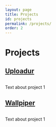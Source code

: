```yaml
---
layout: page
title: Projects
id: projects
permalink: /projects/
order: 2
---
```


# Projects

<div class="apps-container uploadur-container">
    <div class="icon">
      <h2><a href="http://selovert.github.io/Uploadur">Uploadur</a></h2>
      <a href="http://selovert.github.io/Uploadur"><img src="{{ site.baseurl }}/images/uploadur-icon.png" alt="" /></a>
    </div>
    <div class="info">
      <p>
        Text about project 1
      </p>
    </div>
    <div class="clearfix"></div>
</div>

<div class="clearfix separator"></div>

<div class="apps-container wallpiper-container">
    <div class="icon">
      <h2><a href="http://selovert.github.io/Wallpiper">Wallpiper</a></h2>
      <a href="http://selovert.github.io/Wallpiper"><img src="{{ site.baseurl }}/images/wallpiper-icon.png" alt="" /></a>
    </div>
    <div class="info">
      <p>
        Text about project 1
      </p>
    </div>
    <div class="clearfix"></div>
</div>
